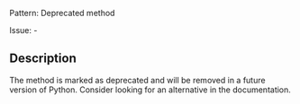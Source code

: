 Pattern: Deprecated method

Issue: -

## Description

The method is marked as deprecated and will be removed in a future version of Python. Consider looking for an alternative in the documentation.